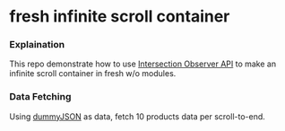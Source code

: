 # fresh infinite scroll container

### Explaination

This repo demonstrate how to use
[Intersection Observer API](https://developer.mozilla.org/en-US/docs/Web/API/Intersection_Observer_API)
to make an infinite scroll container in fresh w/o modules.

### Data Fetching

Using [dummyJSON](https://dummyjson.com) as data, fetch 10 products data per
scroll-to-end.
